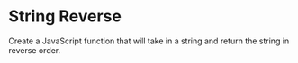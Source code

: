 # String Reverse

Create a JavaScript function that will take in a string and return the string in
reverse order.
